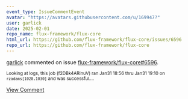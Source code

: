 ```yaml
---
event_type: IssueCommentEvent
avatar: "https://avatars.githubusercontent.com/u/169947?"
user: garlick
date: 2025-02-01
repo_name: flux-framework/flux-core
html_url: https://github.com/flux-framework/flux-core/issues/6596
repo_url: https://github.com/flux-framework/flux-core
---
```


<a href='https://github.com/garlick' target='_blank'>garlick</a> commented on issue <a href='https://github.com/flux-framework/flux-core/issues/6596' target='_blank'>flux-framework/flux-core#6596</a>.

<small>Looking at logs, this job (f2DBk4ARinuV) ran Jan31 18:56 thru Jan31 19:10 on `rzadams[1028,1030]` and was successful....</small>

<a href='https://github.com/flux-framework/flux-core/issues/6596' target='_blank'>View Comment</a>